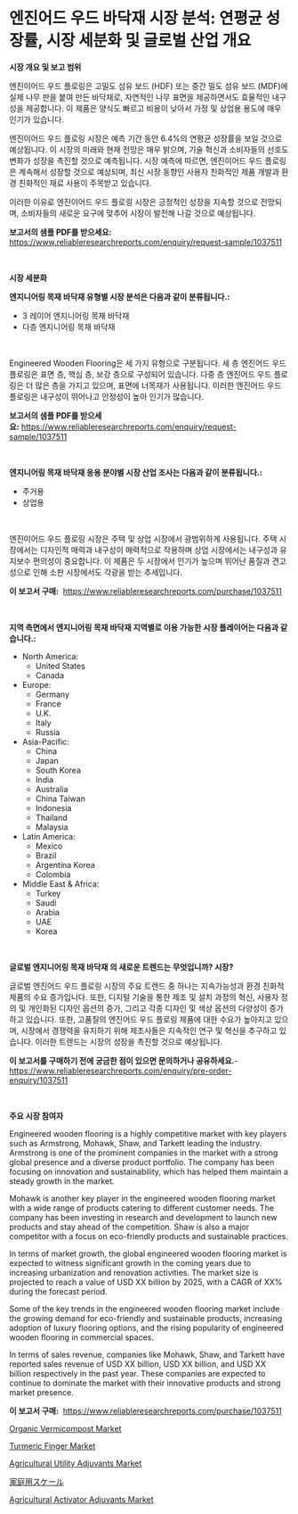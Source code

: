 <p><h1>엔진어드 우드 바닥재 시장 분석: 연평균 성장률, 시장 세분화 및 글로벌 산업 개요</h1></p><p><strong>시장 개요 및 보고 범위</strong></p>
<p><p>엔진이어드 우드 플로링은 고밀도 섬유 보드 (HDF) 또는 중간 밀도 섬유 보드 (MDF)에 실제 나무 판을 붙여 만든 바닥재로, 자연적인 나무 표면을 제공하면서도 효율적인 내구성을 제공합니다. 이 제품은 양식도 빠르고 비용이 낮아서 가정 및 상업용 용도에 매우 인기가 있습니다.</p><p>엔진이어드 우드 플로링 시장은 예측 기간 동안 6.4%의 연평균 성장률을 보일 것으로 예상됩니다. 이 시장의 미래와 현재 전망은 매우 밝으며, 기술 혁신과 소비자들의 선호도 변화가 성장을 촉진할 것으로 예측됩니다. 시장 예측에 따르면, 엔진이어드 우드 플로링은 계속해서 성장할 것으로 예상되며, 최신 시장 동향인 사용자 친화적인 제품 개발과 환경 친화적인 재료 사용이 주목받고 있습니다.</p><p>이러한 이유로 엔진이어드 우드 플로링 시장은 긍정적인 성장을 지속할 것으로 전망되며, 소비자들의 새로운 요구에 맞추어 시장이 발전해 나갈 것으로 예상됩니다.</p></p>
<p><strong>보고서의 샘플 PDF를 받으세요:</strong> <a href="https://www.reliableresearchreports.com/enquiry/request-sample/1037511">https://www.reliableresearchreports.com/enquiry/request-sample/1037511</a></p>
<p>&nbsp;</p>
<p><strong>시장 세분화</strong></p>
<p><strong>엔지니어링 목재 바닥재 유형별 시장 분석은 다음과 같이 분류됩니다.:</strong></p>
<p><ul><li>3 레이어 엔지니어링 목재 바닥재</li><li>다층 엔지니어링 목재 바닥재</li></ul></p>
<p>&nbsp;</p>
<p><p>Engineered Wooden Flooring은 세 가지 유형으로 구분됩니다. 세 층 엔진어드 우드 플로링은 표면 층, 핵심 층, 보강 층으로 구성되어 있습니다. 다중 층 엔진어드 우드 플로링은 더 많은 층을 가지고 있으며, 표면에 너목재가 사용됩니다. 이러한 엔진어드 우드 플로링은 내구성이 뛰어나고 안정성이 높아 인기가 많습니다.</p></p>
<p><strong>보고서의 샘플 PDF를 받으세요:</strong>&nbsp;<a href="https://www.reliableresearchreports.com/enquiry/request-sample/1037511">https://www.reliableresearchreports.com/enquiry/request-sample/1037511</a></p>
<p>&nbsp;</p>
<p><strong> 엔지니어링 목재 바닥재 응용 분야별 시장 산업 조사는 다음과 같이 분류됩니다.:</strong></p>
<p><ul><li>주거용</li><li>상업용</li></ul></p>
<p>&nbsp;</p>
<p><p>엔진이어드 우드 플로링 시장은 주택 및 상업 시장에서 광범위하게 사용됩니다. 주택 시장에서는 디자인적 매력과 내구성이 매력적으로 작용하며 상업 시장에서는 내구성과 유지보수 편의성이 중요합니다. 이 제품은 두 시장에서 인기가 높으며 뛰어난 품질과 견고성으로 인해 소판 시장에서도 각광을 받는 추세입니다.</p></p>
<p><strong>이 보고서 구매:</strong>&nbsp; <a href="https://www.reliableresearchreports.com/purchase/1037511">https://www.reliableresearchreports.com/purchase/1037511</a></p>
<p>&nbsp;</p>
<p><strong>지역 측면에서 엔지니어링 목재 바닥재 지역별로 이용 가능한 시장 플레이어는 다음과 같습니다.:</strong></p>
<p><ul>
    <li>
        North America:
        <ul>
            <li>United States</li>
            <li>Canada</li>
        </ul>
    </li>
    <li>
        Europe:
        <ul>
            <li>Germany</li>
            <li>France</li>
            <li>U.K.</li>
            <li>Italy</li>
            <li>Russia</li>
        </ul>
    </li>
    <li>
        Asia-Pacific:
        <ul>
            <li>China</li>
            <li>Japan</li>
            <li>South Korea</li>
            <li>India</li>
            <li>Australia</li>
            <li>China Taiwan</li>
            <li>Indonesia</li>
            <li>Thailand</li>
            <li>Malaysia</li>
        </ul>
    </li>
    <li>
        Latin America:
        <ul>
            <li>Mexico</li>
            <li>Brazil</li>
            <li>Argentina Korea</li>
            <li>Colombia</li>
        </ul>
    </li>
    <li>
        Middle East & Africa:
        <ul>
            <li>Turkey</li>
            <li>Saudi</li>
            <li>Arabia</li>
            <li>UAE</li>
            <li>Korea</li>
        </ul>
    </li>
    </ul></p>
<p>&nbsp;</p>
<p><strong>글로벌 엔지니어링 목재 바닥재 의 새로운 트렌드는 무엇입니까? 시장?</strong></p>
<p><p>글로벌 엔진어드 우드 플로링 시장의 주요 트렌드 중 하나는 지속가능성과 환경 친화적 제품의 수요 증가입니다. 또한, 디지털 기술을 통한 제조 및 설치 과정의 혁신, 사용자 정의 및 개인화된 디자인 옵션의 증가, 그리고 각종 디자인 및 색상 옵션의 다양성이 증가하고 있습니다. 또한, 고품질의 엔진어드 우드 플로링 제품에 대한 수요가 높아지고 있으며, 시장에서 경쟁력을 유지하기 위해 제조사들은 지속적인 연구 및 혁신을 추구하고 있습니다. 이러한 트렌드는 시장의 성장을 촉진할 것으로 예상됩니다.</p></p>
<p><strong>이 보고서를 구매하기 전에 궁금한 점이 있으면 문의하거나 공유하세요.</strong>- <a href="https://www.reliableresearchreports.com/enquiry/pre-order-enquiry/1037511">https://www.reliableresearchreports.com/enquiry/pre-order-enquiry/1037511</a></p>
<p>&nbsp;</p>
<p><strong>주요 시장 참여자</strong></p>
<p><p>Engineered wooden flooring is a highly competitive market with key players such as Armstrong, Mohawk, Shaw, and Tarkett leading the industry. Armstrong is one of the prominent companies in the market with a strong global presence and a diverse product portfolio. The company has been focusing on innovation and sustainability, which has helped them maintain a steady growth in the market.</p><p>Mohawk is another key player in the engineered wooden flooring market with a wide range of products catering to different customer needs. The company has been investing in research and development to launch new products and stay ahead of the competition. Shaw is also a major competitor with a focus on eco-friendly products and sustainable practices.</p><p>In terms of market growth, the global engineered wooden flooring market is expected to witness significant growth in the coming years due to increasing urbanization and renovation activities. The market size is projected to reach a value of USD XX billion by 2025, with a CAGR of XX% during the forecast period.</p><p>Some of the key trends in the engineered wooden flooring market include the growing demand for eco-friendly and sustainable products, increasing adoption of luxury flooring options, and the rising popularity of engineered wooden flooring in commercial spaces.</p><p>In terms of sales revenue, companies like Mohawk, Shaw, and Tarkett have reported sales revenue of USD XX billion, USD XX billion, and USD XX billion respectively in the past year. These companies are expected to continue to dominate the market with their innovative products and strong market presence.</p></p>
<p><strong>이 보고서 구매:</strong>&nbsp;&nbsp;<a href="https://www.reliableresearchreports.com/purchase/1037511">https://www.reliableresearchreports.com/purchase/1037511</a></p>
<p><p><a href="https://github.com/joannesouthgate/Market-Research-Report-List-2/blob/main/organic-vermicompost-market.md">Organic Vermicompost Market</a></p><p><a href="https://github.com/sofayahoo2023/Market-Research-Report-List-3/blob/main/turmeric-finger-market.md">Turmeric Finger Market</a></p><p><a href="https://issuu.com/reportprime-2/docs/agricultural-utility-adjuvants-market-size-2030.pp">Agricultural Utility Adjuvants Market</a></p><p><a href="https://github.com/vhemk0794148/Market-Research-Report-List-1/blob/main/5896894187424.md">家庭用スケール</a></p><p><a href="https://issuu.com/reportprime-2/docs/agricultural-activator-adjuvants-market-size-2030.">Agricultural Activator Adjuvants Market</a></p></p>
